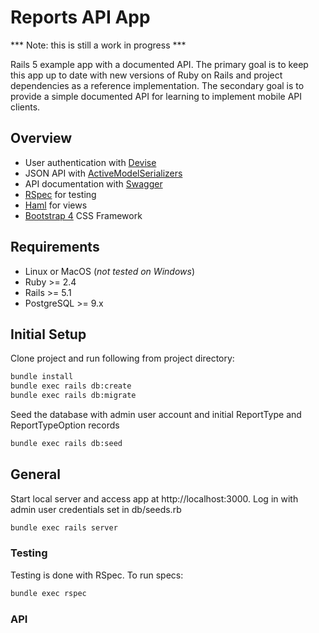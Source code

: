 # Reports API App

*** Note: this is still a work in progress ***

Rails 5 example app with a documented API. The primary goal is to keep this app up to date with new versions of Ruby on Rails and project dependencies as a reference implementation. The secondary goal is to provide a simple documented API for learning to implement mobile API clients.

## Overview
* User authentication with [Devise](https://github.com/plataformatec/devise)
* JSON API with [ActiveModelSerializers](https://github.com/rails-api/active_model_serializers)
* API documentation with [Swagger](https://github.com/richhollis/swagger-docs)
* [RSpec](http://rspec.info/) for testing
* [Haml](http://haml.info/) for views
* [Bootstrap 4](https://getbootstrap.com/) CSS Framework

## Requirements
* Linux or MacOS (*not tested on Windows*)
* Ruby >= 2.4
* Rails >= 5.1
* PostgreSQL >= 9.x

## Initial Setup
Clone project and run following from project directory:

```bash
bundle install
bundle exec rails db:create
bundle exec rails db:migrate
```

Seed the database with admin user account and initial ReportType and ReportTypeOption records

```bash
bundle exec rails db:seed
```

## General

Start local server and access app at http://localhost:3000.
Log in with admin user credentials set in db/seeds.rb

```bash
bundle exec rails server
```

### Testing
Testing is done with RSpec. To run specs:

```bash
bundle exec rspec
```

### API
